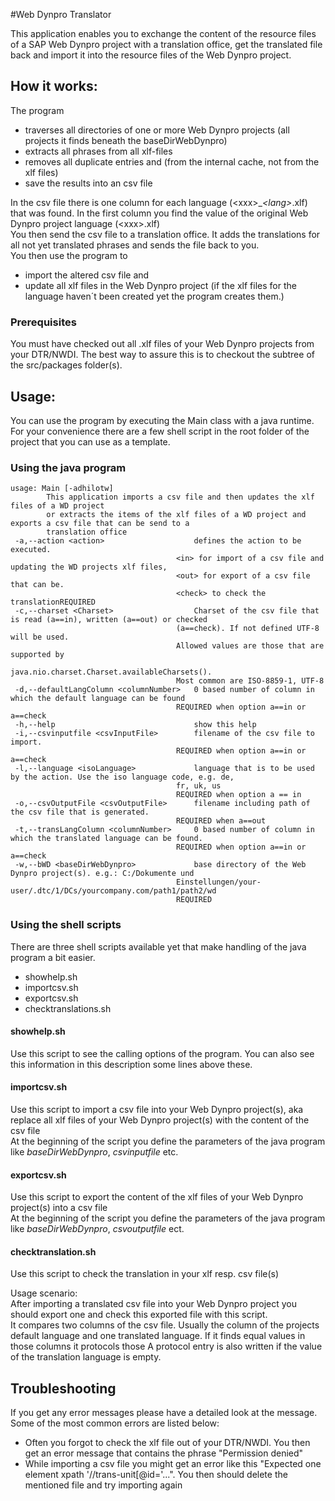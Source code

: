 #Web Dynpro Translator

This application enables you to exchange the content of the resource files of a SAP Web Dynpro project with a
translation office, get the translated file back and import it into the resource files of the Web Dynpro project.

## How it works:
The program

* traverses all directories of one or more Web Dynpro projects (all projects it finds beneath the baseDirWebDynpro)
* extracts all phrases from all xlf-files
* removes all duplicate entries and (from the internal cache, not from the xlf files)
* save the results into an csv file

In the csv file there is one column for each language (&lt;xxx>_*&lt;lang>*.xlf) that was found. In the first column you find
the value of the original Web Dynpro project language (&lt;xxx>.xlf)  
You then send the csv file to a translation office. It adds the translations for all not yet translated phrases and
sends the file back to you.  
You then use the program to

* import the altered csv file and
* update all xlf files in the Web Dynpro project (if the xlf files for the language haven´t been created yet the program
creates them.)

### Prerequisites
You must have checked out all .xlf files of your Web Dynpro projects from your DTR/NWDI. The best way to assure this is
to checkout the subtree of the src/packages folder(s). 

## Usage:
You can use the program by executing the Main class with a java runtime. For your convenience there are a few shell
script in the root folder of the project that you can use as a template.
### Using the java program

	usage: Main [-adhilotw]
            This application imports a csv file and then updates the xlf files of a WD project
            or extracts the items of the xlf files of a WD project and exports a csv file that can be send to a
            translation office
	 -a,--action <action>                    defines the action to be executed.
                                         <in> for import of a csv file and updating the WD projects xlf files,
                                         <out> for export of a csv file that can be.
                                         <check> to check the translationREQUIRED
	 -c,--charset <Charset>                  Charset of the csv file that is read (a==in), written (a==out) or checked
                                         (a==check). If not defined UTF-8 will be used.
                                         Allowed values are those that are supported by
                                         java.nio.charset.Charset.availableCharsets().
                                         Most common are ISO-8859-1, UTF-8
	 -d,--defaultLangColumn <columnNumber>   0 based number of column in which the default language can be found
                                         REQUIRED when option a==in or a==check
	 -h,--help                               show this help
	 -i,--csvinputfile <csvInputFile>        filename of the csv file to import.
                                         REQUIRED when option a==in or a==check
	 -l,--language <isoLanguage>             language that is to be used by the action. Use the iso language code, e.g. de,
                                         fr, uk, us
                                         REQUIRED when option a == in
	 -o,--csvOutputFile <csvOutputFile>      filename including path of the csv file that is generated.
                                         REQUIRED when a==out
	 -t,--transLangColumn <columnNumber>     0 based number of column in which the translated language can be found.
                                         REQUIRED when option a==in or a==check
	 -w,--bWD <baseDirWebDynpro>             base directory of the Web Dynpro project(s). e.g.: C:/Dokumente und
                                         Einstellungen/your-user/.dtc/1/DCs/yourcompany.com/path1/path2/wd
                                         REQUIRED
### Using the shell scripts
There are three shell scripts available yet that make handling of the java program a bit easier.

* showhelp.sh
* importcsv.sh
* exportcsv.sh
* checktranslations.sh

#### showhelp.sh
Use this script to see the calling options of the program. You can also see this information in this description some lines above these.
#### importcsv.sh
Use this script to import a csv file into your Web Dynpro project(s), aka replace all xlf files of your Web Dynpro project(s) with the content
of the csv file  
At the beginning of the script you define the parameters of the java program like *baseDirWebDynpro*, *csvinputfile* etc.
#### exportcsv.sh
Use this script to export the content of the xlf files of your Web Dynpro project(s) into a csv file  
At the beginning of the script you define the parameters of the java program like *baseDirWebDynpro*, *csvoutputfile* ect.
#### checktranslation.sh
Use this script to check the translation in your xlf resp. csv file(s)

Usage scenario:  
After importing a translated csv file into your Web Dynpro project you should export one and check this
exported file with this script.  
It compares two columns of the csv file. Usually the column of the projects default language
and one translated language.
If it finds equal values in those columns it protocols those
A protocol entry is also written if the value of the translation language is empty.

## Troubleshooting
If you get any error messages please have a detailed look at the message.  
Some of the most common errors are listed below:

* Often you forgot to check the xlf file out of your DTR/NWDI. You then get an error message that contains the phrase "Permission denied"
* While importing a csv file you might get an error like this "Expected one element  xpath '//trans-unit[@id='...". You then should delete the mentioned file and try importing again

